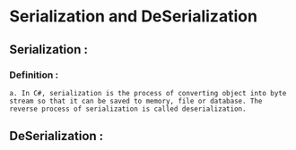 # Serialization and DeSerialization 

## Serialization : 

  ### Definition :
    a. In C#, serialization is the process of converting object into byte stream so that it can be saved to memory, file or database. The reverse process of serialization is called deserialization.

## DeSerialization : 
